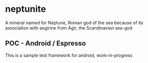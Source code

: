# neptunite
A mineral named for Neptune, Roman god of the sea because of its association with aegirine from Àgir, the Scandinavian sea-god

## POC - Android / Espresso
This is a sample test framework for android, work-in-progress